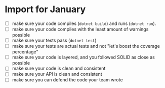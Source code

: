 # Import for January

- [ ] make sure your code compiles (`dotnet build`) and runs (`dotnet run`).
- [ ] make sure your code compiles with the least amount of warnings possible
- [ ] make sure your tests pass (`dotnet test`)
- [ ] make sure your tests are actual tests and not "let's boost the coverage percentage"
- [ ] make sure your code is layered, and you followed SOLID as close as possible
- [ ] make sure your code is clean and consistent
- [ ] make sure your API is clean and consistent
- [ ] make sure you can defend the code your team wrote